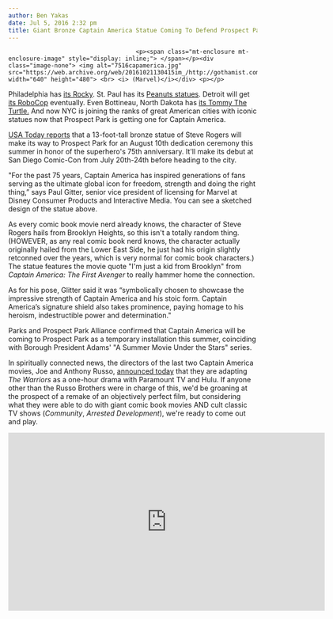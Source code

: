 ```yaml
---
author: Ben Yakas
date: Jul 5, 2016 2:32 pm
title: Giant Bronze Captain America Statue Coming To Defend Prospect Park
---
```


	
										<p><span class="mt-enclosure mt-enclosure-image" style="display: inline;"> </span></p><div class="image-none"> <img alt="7516capamerica.jpg" src="https://web.archive.org/web/20161021130415im_/http://gothamist.com/attachments/byakas/7516capamerica.jpg" width="640" height="480"> <br> <i> (Marvel)</i></div> <p></p>

<p>Philadelphia has <a href="https://web.archive.org/web/20161021130415/http://www.visitphilly.com/museums-attractions/philadelphia/the-rocky-statue-and-the-rocky-steps/">its Rocky</a>. St. Paul has its <a href="https://web.archive.org/web/20161021130415/https://www.stpaul.gov/departments/parks-recreation/natural-resources/arts-gardens/public-art/peanuts-characters">Peanuts statues</a>. Detroit will get <a href="https://web.archive.org/web/20161021130415/http://www.techinsider.io/robocop-statues-still-coming-to-detroit-2016-2">its RoboCop</a> eventually. Even Bottineau, North Dakota has <a href="https://web.archive.org/web/20161021130415/http://www.ndtourism.com/bottineau/family-fun/tommy-turtle-statue">its Tommy The Turtle.</a> And now NYC is joining the ranks of great American cities with iconic statues now that Prospect Park is getting one for Captain America.</p>

<p><a href="https://web.archive.org/web/20161021130415/http://www.usatoday.com/story/life/entertainthis/2016/07/05/exclusive-captain-america-75th-anniversary-bronze-statue/86699814/">USA Today reports</a> that a 13-foot-tall bronze statue of Steve Rogers will make its way to Prospect Park for an August 10th dedication ceremony this summer in honor of the superhero&apos;s 75th anniversary.  It&apos;ll make its debut at San Diego Comic-Con from July 20th-24th before heading to the city.</p>

<p>&quot;For the past 75 years, Captain America has inspired generations of fans serving as the ultimate global icon for freedom, strength and doing the right thing,&#x201D; says Paul Gitter, senior vice president of licensing for Marvel at Disney Consumer Products and Interactive Media. You can see a sketched design of the statue above.</p>

<p>As every comic book movie nerd already knows, the character of Steve Rogers hails from Brooklyn Heights, so this isn&apos;t a totally random thing. (HOWEVER, as any real comic book nerd knows, the character actually originally hailed from the Lower East Side, he just had his origin slightly retconned over the years, which is very normal for comic book characters.) The statue features the movie quote &quot;I&apos;m just a kid from Brooklyn&quot; from <em>Captain America: The First Avenger</em> to really hammer home the connection.</p>

<p>As for his pose, Glitter said it was &#x201C;symbolically chosen to showcase the impressive strength of Captain America and his stoic form. Captain America&#x2019;s signature shield also takes prominence, paying homage to his heroism, indestructible power and determination.&quot;</p>

<p>Parks and Prospect Park Alliance confirmed that Captain America will be coming to Prospect Park as a temporary installation this summer, coinciding with Borough President Adams&apos; &quot;A Summer Movie Under the Stars&quot; series. </p>

<p>In spiritually connected news, the directors of the last two Captain America movies, Joe and Anthony Russo, <a href="https://web.archive.org/web/20161021130415/http://deadline.com/2016/07/the-russo-brothers-cult-classic-gang-film-the-warriors-tv-paramount-hulu-1201782686/">announced today</a> that they are adapting <em>The Warriors</em> as a one-hour drama with Paramount TV and Hulu. If anyone other than the Russo Brothers were in charge of this, we&apos;d be groaning at the prospect of a remake of an objectively perfect film, but considering what they were able to do with giant comic book movies AND cult classic TV shows (<em>Community</em>, <em>Arrested Development</em>), we&apos;re ready to come out and play. </p>

<p><iframe width="640" height="360" src="https://web.archive.org/web/20161021130415if_/https://www.youtube.com/embed/aRM2YcGpmxg" frameborder="0" allowfullscreen></iframe></p>					
										
									
				